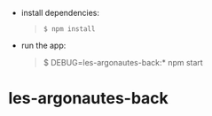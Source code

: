 - install dependencies:

  >     $ npm install

- run the app:
  > $ DEBUG=les-argonautes-back:\* npm start
# les-argonautes-back
